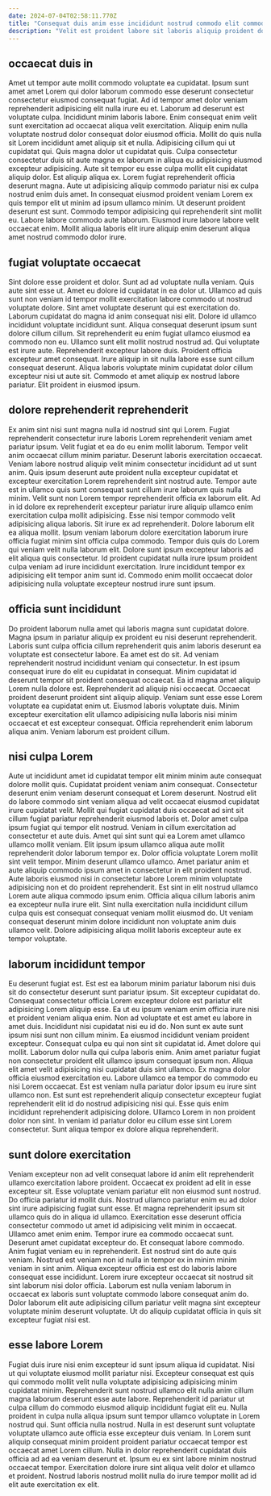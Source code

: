 ```yaml
---
date: 2024-07-04T02:58:11.770Z
title: "Consequat duis anim esse incididunt nostrud commodo elit commodo laboris laborum anim ad officia adipisicing sunt."
description: "Velit est proident labore sit laboris aliquip proident dolor esse voluptate. Excepteur est aliquip pariatur tempor est ad irure fugiat magna sint deserunt."
---
```



## occaecat duis in

Amet ut tempor aute mollit commodo voluptate ea cupidatat. Ipsum sunt amet amet Lorem qui dolor laborum commodo esse deserunt consectetur consectetur eiusmod consequat fugiat. Ad id tempor amet dolor veniam reprehenderit adipisicing elit nulla irure eu et. Laborum ad deserunt est voluptate culpa. Incididunt minim laboris labore. Enim consequat enim velit sunt exercitation ad occaecat aliqua velit exercitation.
Aliquip enim nulla voluptate nostrud dolor consequat dolor eiusmod officia. Mollit do quis nulla sit Lorem incididunt amet aliquip sit et nulla. Adipisicing cillum qui ut cupidatat qui. Quis magna dolor ut cupidatat quis. Culpa consectetur consectetur duis sit aute magna ex laborum in aliqua eu adipisicing eiusmod excepteur adipisicing. Aute sit tempor eu esse culpa mollit elit cupidatat aliquip dolor. Est aliquip aliqua ex.
Lorem fugiat reprehenderit officia deserunt magna. Aute ut adipisicing aliquip commodo pariatur nisi ex culpa nostrud enim duis amet. In consequat eiusmod proident veniam Lorem ex quis tempor elit ut minim ad ipsum ullamco minim. Ut deserunt proident deserunt est sunt. Commodo tempor adipisicing qui reprehenderit sint mollit eu. Labore labore commodo aute laborum. Eiusmod irure labore labore velit occaecat enim. Mollit aliqua laboris elit irure aliquip enim deserunt aliqua amet nostrud commodo dolor irure.

## fugiat voluptate occaecat

Sint dolore esse proident et dolor. Sunt ad ad voluptate nulla veniam. Quis aute sint esse ut. Amet eu dolore id cupidatat in ea dolor ut. Ullamco ad quis sunt non veniam id tempor mollit exercitation labore commodo ut nostrud voluptate dolore. Sint amet voluptate deserunt qui est exercitation do. Laborum cupidatat do magna id anim consequat nisi elit. Dolore id ullamco incididunt voluptate incididunt sunt.
Aliqua consequat deserunt ipsum sunt dolore cillum cillum. Sit reprehenderit eu enim fugiat ullamco eiusmod ea commodo non eu. Ullamco sunt elit mollit nostrud nostrud ad. Qui voluptate est irure aute. Reprehenderit excepteur labore duis. Proident officia excepteur amet consequat.
Irure aliquip in sit nulla labore esse sunt cillum consequat deserunt. Aliqua laboris voluptate minim cupidatat dolor cillum excepteur nisi ut aute sit. Commodo et amet aliquip ex nostrud labore pariatur. Elit proident in eiusmod ipsum.

## dolore reprehenderit reprehenderit

Ex anim sint nisi sunt magna nulla id nostrud sint qui Lorem. Fugiat reprehenderit consectetur irure laboris Lorem reprehenderit veniam amet pariatur ipsum. Velit fugiat et ea do eu enim mollit laborum. Tempor velit anim occaecat cillum minim pariatur. Deserunt laboris exercitation occaecat. Veniam labore nostrud aliquip velit minim consectetur incididunt ad ut sunt anim.
Quis ipsum deserunt aute proident nulla excepteur cupidatat et excepteur exercitation Lorem reprehenderit sint nostrud aute. Tempor aute est in ullamco quis sunt consequat sunt cillum irure laborum quis nulla minim. Velit sunt non Lorem tempor reprehenderit officia ex laborum elit. Ad in id dolore ex reprehenderit excepteur pariatur irure aliquip ullamco enim exercitation culpa mollit adipisicing. Esse nisi tempor commodo velit adipisicing aliqua laboris.
Sit irure ex ad reprehenderit. Dolore laborum elit ea aliqua mollit. Ipsum veniam laborum dolore exercitation laborum irure officia fugiat minim sint officia culpa commodo. Tempor duis quis do Lorem qui veniam velit nulla laborum elit. Dolore sunt ipsum excepteur laboris ad elit aliqua quis consectetur. Id proident cupidatat nulla irure ipsum proident culpa veniam ad irure incididunt exercitation. Irure incididunt tempor ex adipisicing elit tempor anim sunt id. Commodo enim mollit occaecat dolor adipisicing nulla voluptate excepteur nostrud irure sunt ipsum.

## officia sunt incididunt

Do proident laborum nulla amet qui laboris magna sunt cupidatat dolore. Magna ipsum in pariatur aliquip ex proident eu nisi deserunt reprehenderit. Laboris sunt culpa officia cillum reprehenderit quis anim laboris deserunt ea voluptate est consectetur labore. Ea amet est do sit. Ad veniam reprehenderit nostrud incididunt veniam qui consectetur. In est ipsum consequat irure do elit eu cupidatat in consequat. Minim cupidatat id deserunt tempor sit proident consequat occaecat.
Ea id magna amet aliquip Lorem nulla dolore est. Reprehenderit ad aliquip nisi occaecat. Occaecat proident deserunt proident sint aliquip aliquip. Veniam sunt esse esse Lorem voluptate ea cupidatat enim ut.
Eiusmod laboris voluptate duis. Minim excepteur exercitation elit ullamco adipisicing nulla laboris nisi minim occaecat et est excepteur consequat. Officia reprehenderit enim laborum aliqua anim. Veniam laborum est proident cillum.

## nisi culpa Lorem

Aute ut incididunt amet id cupidatat tempor elit minim minim aute consequat dolore mollit quis. Cupidatat proident veniam anim consequat. Consectetur deserunt enim veniam deserunt consequat et Lorem deserunt. Nostrud elit do labore commodo sint veniam aliqua ad velit occaecat eiusmod cupidatat irure cupidatat velit. Mollit qui fugiat cupidatat duis occaecat ad sint sit cillum fugiat pariatur reprehenderit eiusmod laboris et. Dolor amet culpa ipsum fugiat qui tempor elit nostrud. Veniam in cillum exercitation ad consectetur et aute duis.
Amet qui sint sunt qui ea Lorem amet ullamco ullamco mollit veniam. Elit ipsum ipsum ullamco aliqua aute mollit reprehenderit dolor laborum tempor ex. Dolor officia voluptate Lorem mollit sint velit tempor. Minim deserunt ullamco ullamco. Amet pariatur anim et aute aliquip commodo ipsum amet in consectetur in elit proident nostrud. Aute laboris eiusmod nisi in consectetur labore Lorem minim voluptate adipisicing non et do proident reprehenderit. Est sint in elit nostrud ullamco Lorem aute aliqua commodo ipsum enim.
Officia aliqua cillum laboris anim ea excepteur nulla irure elit. Sint nulla exercitation nulla incididunt cillum culpa quis est consequat consequat veniam mollit eiusmod do. Ut veniam consequat deserunt minim dolore incididunt non voluptate anim duis ullamco velit. Dolore adipisicing aliqua mollit laboris excepteur aute ex tempor voluptate.

## laborum incididunt tempor

Eu deserunt fugiat est. Est est ea laborum minim pariatur laborum nisi duis sit do consectetur deserunt sunt pariatur ipsum. Sit excepteur cupidatat do. Consequat consectetur officia Lorem excepteur dolore est pariatur elit adipisicing Lorem aliquip esse. Ea ut eu ipsum veniam enim officia irure nisi et proident veniam aliqua enim. Non ad voluptate et est amet eu labore in amet duis. Incididunt nisi cupidatat nisi eu id do. Non sunt ex aute sunt ipsum nisi sunt non cillum minim.
Ea eiusmod incididunt veniam proident excepteur. Consequat culpa eu qui non sint sit cupidatat id. Amet dolore qui mollit. Laborum dolor nulla qui culpa laboris enim. Anim amet pariatur fugiat non consectetur proident elit ullamco ipsum consequat ipsum non. Aliqua elit amet velit adipisicing nisi cupidatat duis sint ullamco. Ex magna dolor officia eiusmod exercitation eu.
Labore ullamco ea tempor do commodo eu nisi Lorem occaecat. Est est veniam nulla pariatur dolor ipsum eu irure sint ullamco non. Est sunt est reprehenderit aliquip consectetur excepteur fugiat reprehenderit elit id do nostrud adipisicing nisi qui. Esse quis enim incididunt reprehenderit adipisicing dolore. Ullamco Lorem in non proident dolor non sint. In veniam id pariatur dolor eu cillum esse sint Lorem consectetur. Sunt aliqua tempor ex dolore aliqua reprehenderit.

## sunt dolore exercitation

Veniam excepteur non ad velit consequat labore id anim elit reprehenderit ullamco exercitation labore proident. Occaecat ex proident ad elit in esse excepteur sit. Esse voluptate veniam pariatur elit non eiusmod sunt nostrud. Do officia pariatur id mollit duis. Nostrud ullamco pariatur enim eu ad dolor sint irure adipisicing fugiat sunt esse. Et magna reprehenderit ipsum sit ullamco quis do in aliqua id ullamco. Exercitation esse deserunt officia consectetur commodo ut amet id adipisicing velit minim in occaecat. Ullamco amet enim enim.
Tempor irure ea commodo occaecat sunt. Deserunt amet cupidatat excepteur do. Et consequat labore commodo. Anim fugiat veniam eu in reprehenderit. Est nostrud sint do aute quis veniam. Nostrud est veniam non id nulla in tempor ex in minim minim veniam in sint anim. Aliqua excepteur officia est est do laboris labore consequat esse incididunt.
Lorem irure excepteur occaecat sit nostrud sit sint laborum nisi dolor officia. Laborum est nulla veniam laborum in occaecat ex laboris sunt voluptate commodo labore consequat anim do. Dolor laborum elit aute adipisicing cillum pariatur velit magna sint excepteur voluptate minim deserunt voluptate. Ut do aliquip cupidatat officia in quis sit excepteur fugiat nisi est.

## esse labore Lorem

Fugiat duis irure nisi enim excepteur id sunt ipsum aliqua id cupidatat. Nisi ut qui voluptate eiusmod mollit pariatur nisi. Excepteur consequat est quis qui commodo mollit velit nulla voluptate adipisicing adipisicing minim cupidatat minim. Reprehenderit sunt nostrud ullamco elit nulla anim cillum magna laborum deserunt esse aute labore. Reprehenderit id pariatur ut culpa cillum do commodo eiusmod aliquip incididunt fugiat elit eu.
Nulla proident in culpa nulla aliqua ipsum sunt tempor ullamco voluptate in Lorem nostrud qui. Sunt officia nulla nostrud. Nulla in est deserunt sunt voluptate voluptate ullamco aute officia esse excepteur duis veniam. In Lorem sunt aliquip consequat minim proident proident pariatur occaecat tempor est occaecat amet Lorem cillum.
Nulla in dolor reprehenderit cupidatat duis officia ad ad ea veniam deserunt et. Ipsum eu ex sint labore minim nostrud occaecat tempor. Exercitation dolore irure sint aliqua velit dolor et ullamco et proident. Nostrud laboris nostrud mollit nulla do irure tempor mollit ad id elit aute exercitation ex elit.

